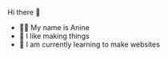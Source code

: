Hi there 👋

- 🙋‍♀️ My name is Anine
- 🎨 I like making things
- 🌱 I am currently learning to make websites



